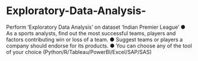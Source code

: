 # Exploratory-Data-Analysis-
Perform ‘Exploratory Data Analysis’ on dataset ‘Indian Premier League’ ● As a sports analysts, find out the most successful teams, players and factors contributing win or loss of a team. ● Suggest teams or players a company should endorse for its products. ● You can choose any of the tool of your choice (Python/R/Tableau/PowerBI/Excel/SAP/SAS)
